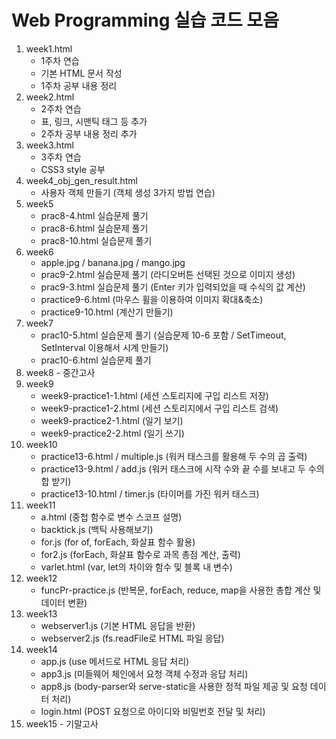 # Web Programming 실습 코드 모음

1. week1.html
   - 1주차 연습
   - 기본 HTML 문서 작성
   - 1주차 공부 내용 정리
2. week2.html
   - 2주차 연습
   - 표, 링크, 시맨틱 태그 등 추가
   - 2주차 공부 내용 정리 추가
3. week3.html
   - 3주차 연습
   - CSS3 style 공부
4. week4_obj_gen_result.html
   - 사용자 객체 만들기 (객체 생성 3가지 방법 연습)
5. week5
   - prac8-4.html 실습문제 풀기
   - prac8-6.html 실습문제 풀기
   - prac8-10.html 실습문제 풀기
6. week6
   - apple.jpg / banana.jpg / mango.jpg
   - prac9-2.html 실습문제 풀기 (라디오버튼 선택된 것으로 이미지 생성)
   - prac9-3.html 실습문제 풀기 (Enter 키가 입력되었을 때 수식의 값 계산)
   - practice9-6.html (마우스 휠을 이용하여 이미지 확대&축소)
   - practice9-10.html (계산기 만들기)
7. week7
   - prac10-5.html 실습문제 풀기 (실습문제 10-6 포함 / SetTimeout, SetInterval 이용해서 시계 만들기)
   - prac10-6.html 실습문제 풀기
8. week8 - 중간고사
9. week9
    - week9-practice1-1.html (세션 스토리지에 구입 리스트 저장)
    - week9-practice1-2.html (세션 스토리지에서 구입 리스트 검색)
    - week9-practice2-1.html (일기 보기)
    - week9-practice2-2.html (일기 쓰기)
10. week10
    - practice13-6.html / multiple.js (워커 태스크를 활용해 두 수의 곱 출력)
    - practice13-9.html / add.js (워커 태스크에 시작 수와 끝 수를 보내고 두 수의 합 받기)
    - practice13-10.html / timer.js (타이머를 가진 워커 태스크)
11. week11
    - a.html (중첩 함수로 변수 스코프 설명)
    - backtick.js (백틱 사용해보기)
    - for.js (for of, forEach, 화살표 함수 활용)
    - for2.js (forEach, 화살표 함수로 과목 총점 계산, 출력)
    - varlet.html (var, let의 차이와 함수 및 블록 내 변수)
12. week12
    - funcPr-practice.js (반복문, forEach, reduce, map을 사용한 총합 계산 및 데이터 변환)
13. week13
    - webserver1.js (기본 HTML 응답을 반환)
    - webserver2.js (fs.readFile로 HTML 파일 응답)
14. week14
    - app.js (use 메서드로 HTML 응답 처리)
    - app3.js (미들웨어 체인에서 요청 객체 수정과 응답 처리)
    - app8.js (body-parser와 serve-static을 사용한 정적 파일 제공 및 요청 데이터 처리)
    - login.html (POST 요청으로 아이디와 비밀번호 전달 및 처리)
15. week15 - 기말고사
